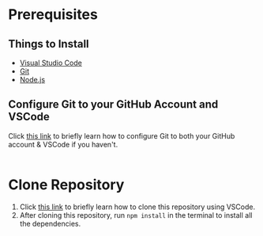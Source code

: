 # **Prerequisites**
## **Things to Install**
* [Visual Studio Code](https://code.visualstudio.com/Download)
* [Git](https://git-scm.com/downloads)
* [Node.js](https://nodejs.dev/download/)<br>

## **Configure Git to your GitHub Account and VSCode**
Click [this link](https://www.geeksforgeeks.org/how-to-install-git-in-vs-code/) to briefly learn how to configure Git to both your GitHub account & VSCode if you haven't.<br><br>

# **Clone Repository**
1. Click [this link](https://docs.microsoft.com/en-us/azure/developer/javascript/how-to/with-visual-studio-code/clone-github-repository?tabs=create-repo-command-palette%2Cinitialize-repo-activity-bar%2Ccreate-branch-command-palette%2Ccommit-changes-command-palette%2Cpush-command-palette) to briefly learn how to clone this repository using VSCode.
2. After cloning this repository, run `npm install` in the terminal to install all the dependencies.